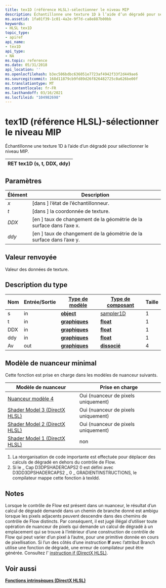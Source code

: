 ```yaml
---
title: tex1D (référence HLSL)-sélectionner le niveau MIP
description: Échantillonne une texture 1D à l’aide d’un dégradé pour sélectionner le niveau MIP. | tex1D (référence HLSL)
ms.assetid: 1fa01f39-1c01-4a2e-9f7d-ca8e887b00bb
keywords:
- HLSL tex1D
topic_type:
- apiref
api_name:
- tex1D
api_type:
- NA
ms.topic: reference
ms.date: 05/31/2018
api_location: ''
ms.openlocfilehash: b3ec506bdbc636051e7723af4942f33f2d449ae6
ms.sourcegitcommit: 168d11879cb9fd89d26f826482725c0a626be00f
ms.translationtype: MT
ms.contentlocale: fr-FR
ms.lasthandoff: 03/16/2021
ms.locfileid: "104982698"
---
```

# <a name="tex1d-hlsl-reference---select-the-mip-level"></a>tex1D (référence HLSL)-sélectionner le niveau MIP

Échantillonne une texture 1D à l’aide d’un dégradé pour sélectionner le niveau MIP.



| RET tex1D (s, t, DDX, ddy) |
|---------------------------|



 

## <a name="parameters"></a>Paramètres



| Élément                                                         | Description                                                                  |
|--------------------------------------------------------------|------------------------------------------------------------------------------|
| <span id="s"></span><span id="S"></span>*x*<br/>       | \[dans \] l’état de l’échantillonneur.<br/>                                         |
| <span id="t"></span><span id="T"></span>*t*<br/>       | \[dans \] la coordonnée de texture.<br/>                                    |
| <span id="ddx"></span><span id="DDX"></span>*DDX*<br/> | \[en \] taux de changement de la géométrie de la surface dans l’axe x.<br/> |
| <span id="ddy"></span><span id="DDY"></span>*ddy*<br/> | \[en \] taux de changement de la géométrie de la surface dans l’axe y.<br/> |



 

## <a name="return-value"></a>Valeur renvoyée

Valeur des données de texture.

## <a name="type-description"></a>Description du type



| Nom | Entrée/Sortie | [**Type de modèle**](dx-graphics-hlsl-intrinsic-functions.md)                       | [**Type de composant**](dx-graphics-hlsl-intrinsic-functions.md) | Taille |
|------|--------|-------------------------------------------------------------------------------------|----------------------------------------------------------------|------|
| s    | in     | [**object**](dx-graphics-hlsl-intrinsic-functions.md) | [sampler1D](dx-graphics-hlsl-sampler.md)                      | 1    |
| t    | in     | [**graphiques**](dx-graphics-hlsl-intrinsic-functions.md) | [**float**](/windows/desktop/WinProg/windows-data-types)                        | 1    |
| DDX  | in     | [**graphiques**](dx-graphics-hlsl-intrinsic-functions.md) | [**float**](/windows/desktop/WinProg/windows-data-types)                        | 1    |
| ddy  | in     | [**graphiques**](dx-graphics-hlsl-intrinsic-functions.md) | [**float**](/windows/desktop/WinProg/windows-data-types)                        | 1    |
| Av  | out    | [**graphiques**](dx-graphics-hlsl-intrinsic-functions.md) | [**dissocié**](/windows/desktop/WinProg/windows-data-types)                        | 4    |



 

## <a name="minimum-shader-model"></a>Modèle de nuanceur minimal

Cette fonction est prise en charge dans les modèles de nuanceur suivants.



| Modèle de nuanceur                                              | Prise en charge                |
|-----------------------------------------------------------|--------------------------|
| [Nuanceur modèle 4](dx-graphics-hlsl-sm4.md)                | Oui (nuanceur de pixels uniquement)  |
| [Shader Model 3 (DirectX HLSL)](dx-graphics-hlsl-sm3.md) | Oui (nuanceur de pixels uniquement) |
| [Shader Model 2 (DirectX HLSL)](dx-graphics-hlsl-sm2.md) | Oui (nuanceur de pixels uniquement) |
| [Shader Model 1 (DirectX HLSL)](dx-graphics-hlsl-sm1.md) | non                       |



 

1.  La réorganisation de code importante est effectuée pour déplacer des calculs de dégradé en dehors du contrôle de Flow.
2.  Si le \_ Cap D3DPSHADERCAPS2 0 est défini avec D3DD3DPSHADERCAPS2 \_ 0 \_ GRADIENTINSTRUCTIONS, le compilateur mappe cette fonction à texldd.

## <a name="remarks"></a>Notes

Lorsque le contrôle de Flow est présent dans un nuanceur, le résultat d’un calcul de dégradé demandé dans un chemin de branche donné est ambigu lorsque les pixels adjacents peuvent descendre dans des chemins de contrôle de Flow distincts. Par conséquent, il est jugé illégal d’utiliser toute opération de nuanceur de pixels qui demande un calcul de dégradé à un emplacement qui se trouve à l’intérieur d’une construction de contrôle de Flow qui peut varier d’un pixel à l’autre, pour une primitive donnée en cours de pixellisation. Si l’un des côtés d’une instruction **If** avec l’attribut Branch utilise une fonction de dégradé, une erreur de compilateur peut être générée. Consultez l' [instruction if (DirectX HLSL)](dx-graphics-hlsl-if.md).

## <a name="see-also"></a>Voir aussi

<dl> <dt>

[**Fonctions intrinsèques (DirectX HLSL)**](dx-graphics-hlsl-intrinsic-functions.md)
</dt> </dl>

 

